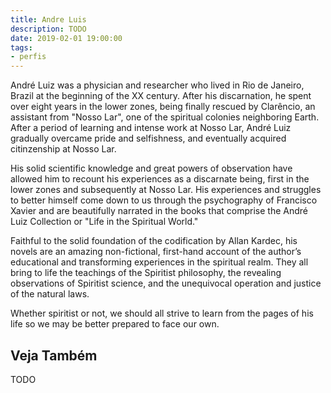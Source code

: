 ```yaml
---
title: Andre Luis
description: TODO
date: 2019-02-01 19:00:00
tags: 
- perfis
---
```




André Luiz was a physician and researcher who lived in Rio de Janeiro, Brazil at the beginning of the XX century. After his discarnation, he spent over eight years in the lower zones, being finally rescued by Clarêncio, an assistant from "Nosso Lar", one of the spiritual colonies neighboring Earth. After a period of learning and intense work at Nosso Lar, André Luiz gradually overcame pride and selfishness, and eventually acquired citinzenship at Nosso Lar.

His solid scientific knowledge and great powers of observation have allowed him to recount his experiences as a discarnate being, first in the lower zones and subsequently at Nosso Lar. His experiences and struggles to better himself come down to us through the psychography of Francisco Xavier and are beautifully narrated in the books that comprise the André Luiz Collection or "Life in the Spiritual World."

Faithful to the solid foundation of the codification by Allan Kardec, his novels are an amazing non-fictional, first-hand account of the author’s educational and transforming experiences in the spiritual realm. They all bring to life the teachings of the Spiritist philosophy, the revealing observations of Spiritist science, and the unequivocal operation and justice of the natural laws.

Whether spiritist or not, we should all strive to learn from the pages of his life so we may be better prepared to face our own.

## Veja Também
TODO


